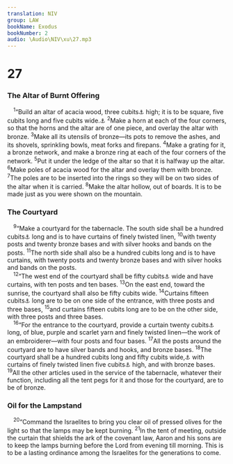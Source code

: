 ```yaml
---
translation: NIV
group: LAW
bookName: Exodus 
bookNumber: 2
audio: \Audio\NIV\xu\27.mp3
---
```


<div class="title"><h1>27</h1><h3>The Altar of Burnt Offering </h3></div>
<span class="verse xu_27_1"> <sup>1</sup>“Build an altar of acacia wood, three cubits<a data-toggle="tooltip" data-placement="bottom" title="That is, about 4 1/2 feet or about 1.4 meters">⚓</a> high; it is to be square, five cubits long and five cubits wide.<a data-toggle="tooltip" data-placement="bottom" title="That is, about 7 1/2 feet or about 2.3 meters long and wide">⚓</a></span>
<span class="verse xu_27_2"><sup>2</sup>Make a horn at each of the four corners, so that the horns and the altar are of one piece, and overlay the altar with bronze. </span>
<span class="verse xu_27_3"><sup>3</sup>Make all its utensils of bronze—its pots to remove the ashes, and its shovels, sprinkling bowls, meat forks and firepans. </span>
<span class="verse xu_27_4"><sup>4</sup>Make a grating for it, a bronze network, and make a bronze ring at each of the four corners of the network. </span>
<span class="verse xu_27_5"><sup>5</sup>Put it under the ledge of the altar so that it is halfway up the altar. </span>
<span class="verse xu_27_6"><sup>6</sup>Make poles of acacia wood for the altar and overlay them with bronze. </span>
<span class="verse xu_27_7"><sup>7</sup>The poles are to be inserted into the rings so they will be on two sides of the altar when it is carried. </span>
<span class="verse xu_27_8"><sup>8</sup>Make the altar hollow, out of boards. It is to be made just as you were shown on the mountain. <br/></span>
<div class="title"><h3>The Courtyard </h3></div>
<span class="verse xu_27_9"> <sup>9</sup>“Make a courtyard for the tabernacle. The south side shall be a hundred cubits<a data-toggle="tooltip" data-placement="bottom" title="That is, about 150 feet or about 45 meters; also in verse 11">⚓</a> long and is to have curtains of finely twisted linen, </span>
<span class="verse xu_27_10"><sup>10</sup>with twenty posts and twenty bronze bases and with silver hooks and bands on the posts. </span>
<span class="verse xu_27_11"><sup>11</sup>The north side shall also be a hundred cubits long and is to have curtains, with twenty posts and twenty bronze bases and with silver hooks and bands on the posts. <br/></span>
<span class="verse xu_27_12"> <sup>12</sup>“The west end of the courtyard shall be fifty cubits<a data-toggle="tooltip" data-placement="bottom" title="That is, about 75 feet or about 23 meters; also in verse 13">⚓</a> wide and have curtains, with ten posts and ten bases. </span>
<span class="verse xu_27_13"><sup>13</sup>On the east end, toward the sunrise, the courtyard shall also be fifty cubits wide. </span>
<span class="verse xu_27_14"><sup>14</sup>Curtains fifteen cubits<a data-toggle="tooltip" data-placement="bottom" title="That is, about 23 feet or about 6.8 meters; also in verse 15">⚓</a> long are to be on one side of the entrance, with three posts and three bases, </span>
<span class="verse xu_27_15"><sup>15</sup>and curtains fifteen cubits long are to be on the other side, with three posts and three bases. <br/></span>
<span class="verse xu_27_16"> <sup>16</sup>“For the entrance to the courtyard, provide a curtain twenty cubits<a data-toggle="tooltip" data-placement="bottom" title="That is, about 30 feet or about 9 meters">⚓</a> long, of blue, purple and scarlet yarn and finely twisted linen—the work of an embroiderer—with four posts and four bases. </span>
<span class="verse xu_27_17"><sup>17</sup>All the posts around the courtyard are to have silver bands and hooks, and bronze bases. </span>
<span class="verse xu_27_18"><sup>18</sup>The courtyard shall be a hundred cubits long and fifty cubits wide,<a data-toggle="tooltip" data-placement="bottom" title="That is, about 150 feet long and 75 feet wide or about 45 meters long and 23 meters wide">⚓</a> with curtains of finely twisted linen five cubits<a data-toggle="tooltip" data-placement="bottom" title="That is, about 7 1/2 feet or about 2.3 meters">⚓</a> high, and with bronze bases. </span>
<span class="verse xu_27_19"><sup>19</sup>All the other articles used in the service of the tabernacle, whatever their function, including all the tent pegs for it and those for the courtyard, are to be of bronze. <br/></span>
<div class="title"><h3>Oil for the Lampstand </h3></div>
<span class="verse xu_27_20"> <sup>20</sup>“Command the Israelites to bring you clear oil of pressed olives for the light so that the lamps may be kept burning. </span>
<span class="verse xu_27_21"><sup>21</sup>In the tent of meeting, outside the curtain that shields the ark of the covenant law, Aaron and his sons are to keep the lamps burning before the Lord from evening till morning. This is to be a lasting ordinance among the Israelites for the generations to come. <br/></span>
